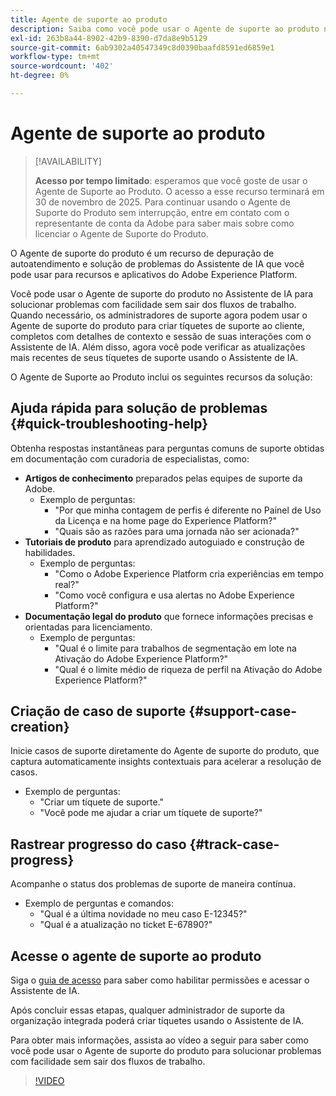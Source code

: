 ```yaml
---
title: Agente de suporte ao produto
description: Saiba como você pode usar o Agente de suporte ao produto no Assistente de IA para simplificar a solução de problemas e o processo de arquivamento de tíquetes de suporte ao cliente.
exl-id: 263b8a44-8902-42b9-8390-d7da8e9b5129
source-git-commit: 6ab9302a40547349c8d0390baafd8591ed6859e1
workflow-type: tm+mt
source-wordcount: '402'
ht-degree: 0%

---
```


# Agente de suporte ao produto

>[!AVAILABILITY]
>
>**Acesso por tempo limitado**: esperamos que você goste de usar o Agente de Suporte ao Produto. O acesso a esse recurso terminará em 30 de novembro de 2025. Para continuar usando o Agente de Suporte do Produto sem interrupção, entre em contato com o representante de conta da Adobe para saber mais sobre como licenciar o Agente de Suporte do Produto.

O Agente de suporte do produto é um recurso de depuração de autoatendimento e solução de problemas do Assistente de IA que você pode usar para recursos e aplicativos do Adobe Experience Platform.

Você pode usar o Agente de suporte do produto no Assistente de IA para solucionar problemas com facilidade sem sair dos fluxos de trabalho. Quando necessário, os administradores de suporte agora podem usar o Agente de suporte do produto para criar tíquetes de suporte ao cliente, completos com detalhes de contexto e sessão de suas interações com o Assistente de IA. Além disso, agora você pode verificar as atualizações mais recentes de seus tíquetes de suporte usando o Assistente de IA.

O Agente de Suporte ao Produto inclui os seguintes recursos da solução:

## Ajuda rápida para solução de problemas {#quick-troubleshooting-help}

Obtenha respostas instantâneas para perguntas comuns de suporte obtidas em documentação com curadoria de especialistas, como:

* **Artigos de conhecimento** preparados pelas equipes de suporte da Adobe.
   * Exemplo de perguntas:
      * &quot;Por que minha contagem de perfis é diferente no Painel de Uso da Licença e na home page do Experience Platform?&quot;
      * &quot;Quais são as razões para uma jornada não ser acionada?&quot;
* **Tutoriais de produto** para aprendizado autoguiado e construção de habilidades.
   * Exemplo de perguntas:
      * &quot;Como o Adobe Experience Platform cria experiências em tempo real?&quot;
      * &quot;Como você configura e usa alertas no Adobe Experience Platform?&quot;
* **Documentação legal do produto** que fornece informações precisas e orientadas para licenciamento.
   * Exemplo de perguntas:
      * &quot;Qual é o limite para trabalhos de segmentação em lote na Ativação do Adobe Experience Platform?&quot;
      * &quot;Qual é o limite médio de riqueza de perfil na Ativação do Adobe Experience Platform?&quot;

## Criação de caso de suporte {#support-case-creation}

Inicie casos de suporte diretamente do Agente de suporte do produto, que captura automaticamente insights contextuais para acelerar a resolução de casos.

* Exemplo de perguntas:
   * &quot;Criar um tíquete de suporte.&quot;
   * &quot;Você pode me ajudar a criar um tíquete de suporte?&quot;

## Rastrear progresso do caso {#track-case-progress}

Acompanhe o status dos problemas de suporte de maneira contínua.

* Exemplo de perguntas e comandos:
   * &quot;Qual é a última novidade no meu caso E-12345?&quot;
   * &quot;Qual é a atualização no ticket E-67890?&quot;

## Acesse o agente de suporte ao produto

Siga o [guia de acesso](../access.md) para saber como habilitar permissões e acessar o Assistente de IA.

Após concluir essas etapas, qualquer administrador de suporte da organização integrada poderá criar tíquetes usando o Assistente de IA.

Para obter mais informações, assista ao vídeo a seguir para saber como você pode usar o Agente de suporte do produto para solucionar problemas com facilidade sem sair dos fluxos de trabalho.

>[!VIDEO](https://video.tv.adobe.com/v/3443188?learn=on&captions=por_br)

